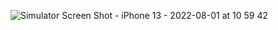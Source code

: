 ![Simulator Screen Shot - iPhone 13 - 2022-08-01 at 10 59 42](https://user-images.githubusercontent.com/103026426/188116577-04023285-d871-48ac-b2e8-f060b2861c7a.png)
